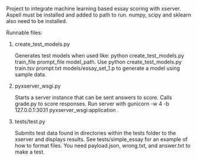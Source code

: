 Project to integrate machine learning based essay scoring with xserver. Aspell must be installed and added to path to run.  numpy, scipy and sklearn also need to be installed.

Runnable files:

1. create_test_models.py 

	Generates test models when used like: python create_test_models.py train_file prompt_file model_path.  Use python create_test_models.py train.tsv prompt.txt models/essay_set_1.p to generate a model using sample data.

2. pyxserver_wsgi.py

	Starts a server instance that can be sent answers to score.  Calls grade.py to score responses.  Run server with gunicorn -w 4 -b 127.0.0.1:3031 pyxserver_wsgi:application .

3. tests/test.py

	Submits test data found in directories within the tests folder to the xserver and displays results.  See tests/simple_essay for an example of how to format files.  You need payload.json, wrong.txt, and answer.txt to make a test.
